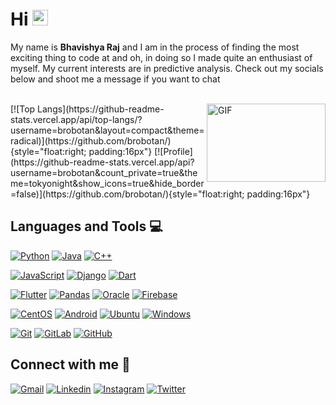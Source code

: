 # Hi <img src="https://media.giphy.com/media/hvRJCLFzcasrR4ia7z/giphy.gif" width="25px">

My name is <strong>Bhavishya Raj</strong> and I am in the process of finding the most exciting thing to code at and oh, in doing so I made quite an enthusiast of myself. My current interests are in predictive analysis. Check out my socials below and shoot me a message if you want to chat

</br> 

<img align="right" margin-top="10" height="125" width="190" alt="GIF" src="https://github-readme-stats.vercel.app/api/top-langs/?username=brobotan&layout=compact&theme=radical" />
[![Top Langs](https://github-readme-stats.vercel.app/api/top-langs/?username=brobotan&layout=compact&theme=radical)](https://github.com/brobotan/){style="float:right; padding:16px"}
[![Profile](https://github-readme-stats.vercel.app/api?username=brobotan&count_private=true&theme=tokyonight&show_icons=true&hide_border=false)](https://github.com/brobotan/){style="float:right; padding:16px"}

## Languages and Tools :computer:

[![Python](https://img.shields.io/badge/-Python-black?style=flat&logo=python&link=https://github.com/brobotan)](https://github.com/brobotan)
[![Java](https://img.shields.io/badge/Java-orange?style=flat&logo=java&logoColor=white&link=https://github.com/brobotan)](https://github.com/brobotan)
[![C++](https://img.shields.io/badge/-C/C%2B%2B-%2300599C?style=flat&logo=C%2B%2B&logoColor=ffffff)](https://github.com/brobotan)  

[![JavaScript](https://img.shields.io/badge/-JavaScript-black?style=flat&logo=javascript&link=https://github.com/brobotan)](https://github.com/brobotan)
[![Django](https://img.shields.io/badge/-django-092d1f?style=flat&logo=django&link=https://github.com/brobotan)](https://github.com/brobotan)
[![Dart](https://img.shields.io/badge/-Dart-6286d2?style=flat&logo=dart&link=https://github.com/brobotan)](https://github.com/brobotan)

[![Flutter](https://img.shields.io/badge/-Flutter-855fa8?style=flat&logo=flutter&link=https://github.com/brobotan)](https://github.com/brobotan)
[![Pandas](https://img.shields.io/badge/-Pandas-160458?style=flat&logo=pandas&link=https://github.com/brobotan)](https://github.com/brobotan)
[![Oracle](https://img.shields.io/badge/-Oracle-c94835?style=flat&logo=oracle&link=https://github.com/brobotan)](https://github.com/brobotan)
[![Firebase](https://img.shields.io/badge/-Firebase-039be6?style=flat&logo=firebase&link=https://github.com/brobotan)](https://github.com/brobotan)

[![CentOS](https://img.shields.io/badge/-CentOS-001522?style=flat&logo=centos&logoColor=white&link=https://github.com/brobotan)](https://github.com/brobotan)
[![Android](https://img.shields.io/badge/-Android-073042?style=flat&logo=android&link=https://github.com/brobotan)](https://github.com/brobotan)
[![Ubuntu](https://img.shields.io/badge/-Ubuntu-69195e?style=flat&logo=ubuntu&link=https://github.com/brobotan)](https://github.com/brobotan)
[![Windows](https://img.shields.io/badge/-Windows-2376bc?style=flat&logo=windows&link=https://github.com/brobotan)](https://github.com/brobotan)

[![Git](https://img.shields.io/badge/-Git-black?style=flat&logo=git&link=https://github.com/brobotan)](https://github.com/brobotan)
[![GitLab](https://img.shields.io/badge/-GitLab-FCA121?style=flat&logo=gitlab&link=https://github.com/brobotan)](https://gitlab.com/brobotan)
[![GitHub](https://img.shields.io/badge/-GitHub-181717?style=flat&logo=github&link=https://github.com/brobotan)](https://github.com/brobotan)

## Connect with me :dart:

[![Gmail](https://img.shields.io/badge/-brobotan-black?style=flat&logo=gmail&link=mailto:brobotan@gmail.com)](mailto:brobotan@gmail.com)
[![Linkedin](https://img.shields.io/badge/-Bhavishya-057ca6?style=flat&logo=linkedin&link=https://www.linkedin.com/in/bhavishya-r-227178b5)](https://www.linkedin.com/in/bhavishya-r-227178b5)
[![Instagram](https://img.shields.io/badge/-brobotan-black?style=flat&logo=instagram&link=https://instagram.com/brobotan)](https://instagram.com/brobotan)
[![Twitter](https://img.shields.io/twitter/follow/brobotan?color=1da1f3&logo=twitter&style=flat)](https://twitter.com/intent/follow?original_referer=https%3A%2F%2Fgithub.com%2Fbrobotan&screen_name=brobotan)
